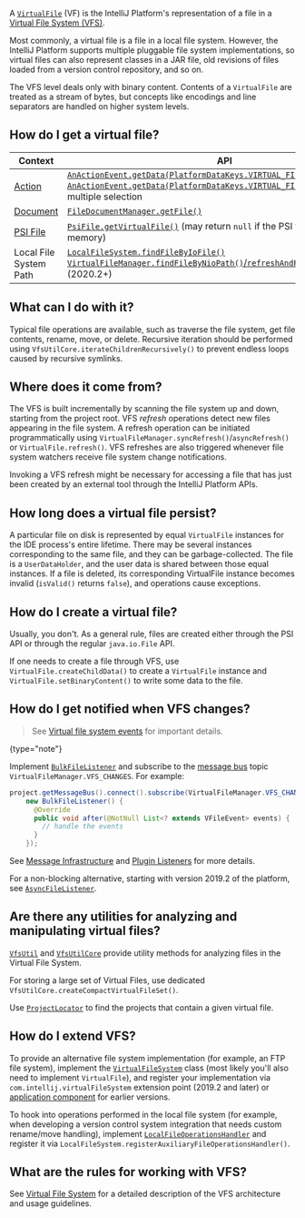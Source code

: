 [//]: # (title: Virtual Files)

<!-- Copyright 2000-2022 JetBrains s.r.o. and contributors. Use of this source code is governed by the Apache 2.0 license. -->

A [`VirtualFile`](%gh-ic%/platform/core-api/src/com/intellij/openapi/vfs/VirtualFile.java) (VF) is the IntelliJ Platform's representation of a file in a [Virtual File System (VFS)](virtual_file_system.md).

Most commonly, a virtual file is a file in a local file system.
However, the IntelliJ Platform supports multiple pluggable file system implementations, so virtual files can also represent classes in a JAR file, old revisions of files loaded from a version control repository, and so on.

The VFS level deals only with binary content.
Contents of a `VirtualFile` are treated as a stream of bytes, but concepts like encodings and line separators are handled on higher system levels.

## How do I get a virtual file?

| Context                          | API                                                                                                                                                                                                                                                                                                                                          |
|----------------------------------|----------------------------------------------------------------------------------------------------------------------------------------------------------------------------------------------------------------------------------------------------------------------------------------------------------------------------------------------|
| [Action](basic_action_system.md) | [`AnActionEvent.getData(PlatformDataKeys.VIRTUAL_FILE)`](%gh-ic%/platform/editor-ui-api/src/com/intellij/openapi/actionSystem/AnActionEvent.java)<br/>[`AnActionEvent.getData(PlatformDataKeys.VIRTUAL_FILE_ARRAY)`](%gh-ic%/platform/editor-ui-api/src/com/intellij/openapi/actionSystem/AnActionEvent.java) for multiple selection |
| [Document](documents.md)         | [`FileDocumentManager.getFile()`](%gh-ic%/platform/core-api/src/com/intellij/openapi/fileEditor/FileDocumentManager.java)                                                                                                                                                                                                                |
| [PSI File](psi_files.md)         | [`PsiFile.getVirtualFile()`](%gh-ic%/platform/core-api/src/com/intellij/psi/PsiFile.java) (may return `null` if the PSI file exists only in memory)                                                                                                                                                                                      |
| Local File System Path           | [`LocalFileSystem.findFileByIoFile()`](%gh-ic%/platform/analysis-api/src/com/intellij/openapi/vfs/LocalFileSystem.java)<br/>[`VirtualFileManager.findFileByNioPath()`/`refreshAndFindFileByNioPath()`](%gh-ic%/platform/core-api/src/com/intellij/openapi/vfs/VirtualFileManager.java) (2020.2+)                                     |

## What can I do with it?

Typical file operations are available, such as traverse the file system, get file contents, rename, move, or delete.
Recursive iteration should be performed using `VfsUtilCore.iterateChildrenRecursively()` to prevent endless loops caused by recursive symlinks.

## Where does it come from?

The VFS is built incrementally by scanning the file system up and down, starting from the project root.
VFS _refresh_ operations detect new files appearing in the file system.
A refresh operation can be initiated programmatically using `VirtualFileManager.syncRefresh()`/`asyncRefresh()` or `VirtualFile.refresh()`.
VFS refreshes are also triggered whenever file system watchers receive file system change notifications.

Invoking a VFS refresh might be necessary for accessing a file that has just been created by an external tool through the IntelliJ Platform APIs.

## How long does a virtual file persist?

A particular file on disk is represented by equal `VirtualFile` instances for the IDE process's entire lifetime.
There may be several instances corresponding to the same file, and they can be garbage-collected.
The file is a `UserDataHolder`, and the user data is shared between those equal instances.
If a file is deleted, its corresponding VirtualFile instance becomes invalid (`isValid()` returns `false`), and operations cause exceptions.

## How do I create a virtual file?

Usually, you don't.
As a general rule, files are created either through the PSI API or through the regular `java.io.File` API.

If one needs to create a file through VFS, use `VirtualFile.createChildData()` to create a `VirtualFile` instance and `VirtualFile.setBinaryContent()` to write some data to the file.

## How do I get notified when VFS changes?

> See [Virtual file system events](virtual_file_system.md#virtual-file-system-events) for important details.
>
{type="note"}

Implement [`BulkFileListener`](%gh-ic%/platform/core-api/src/com/intellij/openapi/vfs/newvfs/BulkFileListener.java) and subscribe to the [message bus](messaging_infrastructure.md) topic `VirtualFileManager.VFS_CHANGES`.
For example:

```java
project.getMessageBus().connect().subscribe(VirtualFileManager.VFS_CHANGES,
    new BulkFileListener() {
      @Override
      public void after(@NotNull List<? extends VFileEvent> events) {
        // handle the events
      }
    });
```

See [Message Infrastructure](messaging_infrastructure.md) and [Plugin Listeners](plugin_listeners.md) for more details.

For a non-blocking alternative, starting with version 2019.2 of the platform, see [`AsyncFileListener`](%gh-ic%/platform/core-api/src/com/intellij/openapi/vfs/AsyncFileListener.java).

## Are there any utilities for analyzing and manipulating virtual files?

[`VfsUtil`](%gh-ic%/platform/analysis-api/src/com/intellij/openapi/vfs/VfsUtil.java) and [`VfsUtilCore`](%gh-ic%/platform/core-api/src/com/intellij/openapi/vfs/VfsUtilCore.java) provide utility methods for analyzing files in the Virtual File System.

For storing a large set of Virtual Files, use dedicated `VfsUtilCore.createCompactVirtualFileSet()`.

Use [`ProjectLocator`](%gh-ic%/platform/projectModel-api/src/com/intellij/openapi/project/ProjectLocator.java) to find the projects that contain a given virtual file.

## How do I extend VFS?

To provide an alternative file system implementation (for example, an FTP file system), implement the [`VirtualFileSystem`](%gh-ic%/platform/core-api/src/com/intellij/openapi/vfs/VirtualFileSystem.java) class (most likely you'll also need to implement `VirtualFile`), and register your implementation via `com.intellij.virtualFileSystem` extension point (2019.2 and later) or [application component](plugin_components.md) for earlier versions.

To hook into operations performed in the local file system (for example, when developing a version control system integration that needs custom rename/move handling), implement [`LocalFileOperationsHandler`](%gh-ic%/platform/analysis-api/src/com/intellij/openapi/vfs/LocalFileOperationsHandler.java) and register it via `LocalFileSystem.registerAuxiliaryFileOperationsHandler()`.

## What are the rules for working with VFS?

See [Virtual File System](virtual_file_system.md) for a detailed description of the VFS architecture and usage guidelines.
